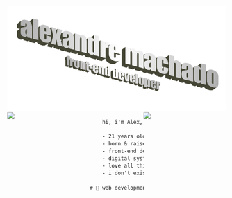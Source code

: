 <img src="title.png" alt="Imagem de apresentação do Alexandre Machado - Desenvolvedor front-end" width="1200">

<img src="https://media4.giphy.com/media/3o6fJ5z2bgCLBshZUA/giphy.gif?cid=ecf05e47a7egtppt2wmudbnlehnl9id7zakwbn53jg2w246r&rid=giphy.gif" align="left" width="190"/>

<img src="https://i.pinimg.com/originals/8f/f4/f3/8ff4f30b9e621b8879cf6eb0f6f4d519.gif" align="right" width="190"/>

```diff
    hi, i'm Alex, a front-end developer from Brazil.

    - 21 years old
    - born & raised (& working & living) in Fortaleza
    - front-end developer & web designer @ Statix
    - digital systems & media student @ Federal University of Ceará
    - love all things pixel & retro
    - i don't exist outside internet

# 📖 web development, ux/ui design, functional, tdd

```
